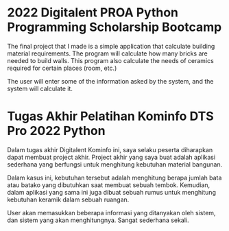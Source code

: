 # 2022 Digitalent PROA Python Programming Scholarship Bootcamp

The final project that I made is a simple application that calculate building material requirements. The program will calculate how many bricks are needed to build walls. This program also calculate the needs of ceramics required for certain places (room, etc.)

The user will enter some of the information asked by the system, and the system will calculate it.


# Tugas Akhir Pelatihan Kominfo DTS Pro 2022 Python

Dalam tugas akhir Digitalent Kominfo ini, saya selaku peserta diharapkan dapat membuat project akhir. Project akhir yang saya buat adalah aplikasi sederhana yang berfungsi untuk menghitung kebutuhan material bangunan. 

Dalam kasus ini, kebutuhan tersebut adalah menghitung berapa jumlah bata atau batako yang dibutuhkan saat membuat sebuah tembok. Kemudian, dalam aplikasi yang sama ini juga dibuat sebuah rumus untuk menghitung kebutuhan keramik dalam sebuah ruangan.

User akan memasukkan beberapa informasi yang ditanyakan oleh sistem, dan sistem yang akan menghitungnya.
Sangat sederhana sekali.
